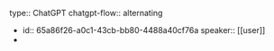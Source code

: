 type:: ChatGPT
chatgpt-flow:: alternating

- id:: 65a86f26-a0c1-43cb-bb80-4488a40cf76a
  speaker:: [[user]]
-